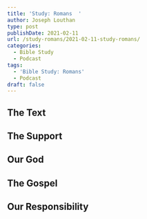 ```yaml
---
title: 'Study: Romans  '
author: Joseph Louthan
type: post
publishDate: 2021-02-11
url: /study-romans/2021-02-11-study-romans/
categories:
  - Bible Study
  - Podcast
tags:
  - 'Bible Study: Romans'
  - Podcast
draft: false
---
```

## The Text

## The Support

## Our God

## The Gospel

## Our Responsibility

